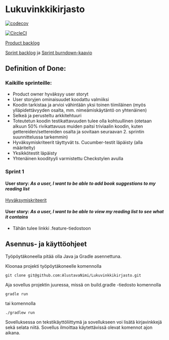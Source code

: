 # Lukuvinkkikirjasto

[![codecov](https://codecov.io/gh/AlustavaNimi/Lukuvinkkikirjasto/branch/master/graph/badge.svg)](https://codecov.io/gh/AlustavaNimi/Lukuvinkkikirjasto)

[![CircleCI](https://circleci.com/gh/AlustavaNimi/Lukuvinkkikirjasto.svg?style=svg)](https://circleci.com/gh/AlustavaNimi/Lukuvinkkikirjasto)

[Product backlog](https://docs.google.com/spreadsheets/d/1rBtfdbz3aD68T5sgYHyLOhiQsKZAhYVsElXckrt0-YY/edit?usp=sharing)

[Sprint backlog](https://github.com/AlustavaNimi/Lukuvinkkikirjasto/projects/1) ja [Sprint burndown-kaavio](https://docs.google.com/spreadsheets/d/1UURz--MI8hLlcHOOnGXXCvV4FUqv2Zm1d9TuHlCNGqk)

## Definition of Done:
### Kaikille sprinteille:
- Product owner hyväksyy user storyt
- User storyjen ominaisuudet koodattu valmiiksi
- Koodin tarkistaa ja arvioi vähintään yksi toinen tiimiläinen (myös ylläpidettävyyden osalta, mm. nimeämiskäytäntö on yhtenäinen)
- Selkeä ja perusteltu arkkitehtuuri
- Toteutetun koodin testikattavuuden tulee olla kohtuullinen (otetaan alkuun 50% rivikattavuus muiden paitsi triviaalin koodin, kuten gettereiden/settereiden osalta ja sovitaan seuraavan 2. sprintin suunnittelussa tarkemmin)
- Hyväksymiskriteerit täyttyvät ts. Cucumber-testit läpäisty (alla määritelty)
- Yksikkötestit läpäisty
- Yhtenäinen koodityyli varmistettu Checkstylen avulla

### Sprint 1
#### User story: _As a user, I want to be able to add book suggestions to my reading list_
[Hyväksymiskriteerit](https://github.com/AlustavaNimi/Lukuvinkkikirjasto/blob/master/src/test/resources/main/new_book_suggestion.feature)
#### User story: _As a user, I want to be able to view my reading list to see what it contains_
- Tähän tulee linkki .feature-tiedostoon

## Asennus- ja käyttöohjeet
Työpöytäkoneella pitää olla Java ja Gradle asennettuna.

Kloonaa projekti työpöytäkoneelle komennolla

	git clone git@github.com:AlustavaNimi/Lukuvinkkikirjasto.git

Aja sovellus projektin juuressa, missä on build.gradle -tiedosto komennolla

	gradle run

tai komennolla

	./gradlew run
	
Sovelluksessa on tekstikäyttöliittymä ja sovellukseen voi lisätä kirjavinkkejä sekä selata niitä. Sovellus ilmoittaa käytettävissä olevat komennot ajon aikana.

